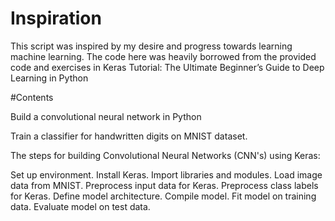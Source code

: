 # Inspiration


This script was inspired by my desire and progress towards learning machine learning. The code here was heavily borrowed from the provided code and exercises in Keras Tutorial: The Ultimate Beginner’s Guide to Deep Learning in Python 

#Contents

Build a convolutional neural network in Python

Train a classifier for handwritten digits on MNIST dataset.

The steps for building Convolutional Neural Networks (CNN's) using Keras:

Set up environment.
Install Keras.
Import libraries and modules.
Load image data from MNIST.
Preprocess input data for Keras.
Preprocess class labels for Keras.
Define model architecture.
Compile model.
Fit model on training data.
Evaluate model on test data.


